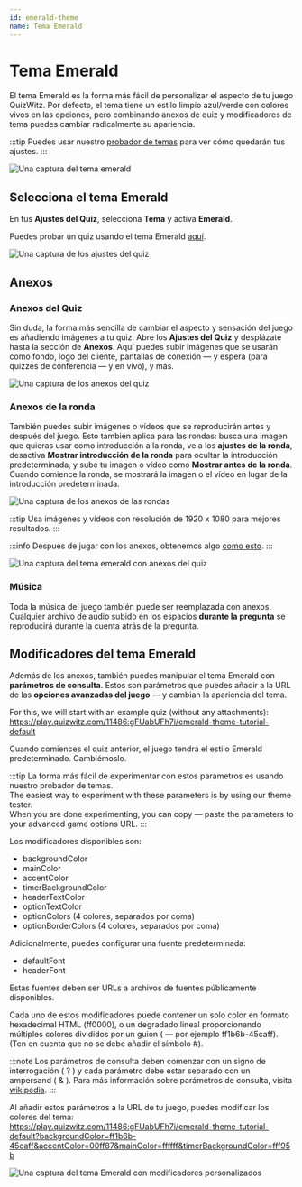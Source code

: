 ```yaml
---
id: emerald-theme
name: Tema Emerald
---
```


# Tema Emerald

El tema Emerald es la forma más fácil de personalizar el aspecto de tu juego QuizWitz. Por defecto, el tema tiene un estilo limpio azul/verde con colores vivos en las opciones, pero combinando anexos de quiz y modificadores de tema puedes cambiar radicalmente su apariencia.

:::tip
Puedes usar nuestro [probador de temas](https://client.quizwitz.com/test.html?theme=emerald) para ver cómo quedarán tus ajustes.
:::

![Una captura del tema emerald](/images/emerald/emerald.png)

## Selecciona el tema Emerald

En tus **Ajustes del Quiz**, selecciona **Tema** y activa **Emerald**.

Puedes probar un quiz usando el tema Emerald [aquí](https://play.quizwitz.com/11486:gFUabUFh7i/emerald-theme-tutorial-default).

![Una captura de los ajustes del quiz](/images/emerald/quiz-settings.png)

## Anexos

### Anexos del Quiz

Sin duda, la forma más sencilla de cambiar el aspecto y sensación del juego es añadiendo imágenes a tu quiz. Abre los **Ajustes del Quiz** y desplázate hasta la sección de **Anexos**. Aquí puedes subir imágenes que se usarán como fondo, logo del cliente, pantallas de conexión — y espera (para quizzes de conferencia — y en vivo), y más.

![Una captura de los anexos del quiz](/images/emerald/quiz-attachments.png)

### Anexos de la ronda

También puedes subir imágenes o vídeos que se reproducirán antes y después del juego. Esto también aplica para las rondas: busca una imagen que quieras usar como introducción a la ronda, ve a los **ajustes de la ronda**, desactiva **Mostrar introducción de la ronda** para ocultar la introducción predeterminada, y sube tu imagen o vídeo como **Mostrar antes de la ronda**. Cuando comience la ronda, se mostrará la imagen o el vídeo en lugar de la introducción predeterminada.

![Una captura de los anexos de las rondas](/images/emerald/round-settings.png)

:::tip
Usa imágenes y vídeos con resolución de 1920 x 1080 para mejores resultados.
:::

:::info
Después de jugar con los anexos, obtenemos algo [como esto](https://play.quizwitz.com/11487:ACz546ejAV/emerald-theme-tutorial-background-logo).
:::

![Una captura del tema emerald con anexos del quiz](/images/emerald/emerald-with-attachments.png)

### Música

Toda la música del juego también puede ser reemplazada con anexos. Cualquier archivo de audio subido en los espacios **durante la pregunta** se reproducirá durante la cuenta atrás de la pregunta.

## Modificadores del tema Emerald

Además de los anexos, también puedes manipular el tema Emerald con **parámetros de consulta**. Estos son parámetros que puedes añadir a la URL de las **opciones avanzadas del juego** — y cambian la apariencia del tema.

For this, we will start with an example quiz (without any attachments):\
https://play.quizwitz.com/11486:gFUabUFh7i/emerald-theme-tutorial-default

Cuando comiences el quiz anterior, el juego tendrá el estilo Emerald predeterminado. Cambiémoslo.

:::tip
La forma más fácil de experimentar con estos parámetros es usando nuestro probador de temas.\
The easiest way to experiment with these parameters is by using our theme tester.\
When you are done experimenting, you can copy — paste the parameters to your advanced game options URL.
:::

Los modificadores disponibles son:

- backgroundColor
- mainColor
- accentColor
- timerBackgroundColor
- headerTextColor
- optionTextColor
- optionColors (4 colores, separados por coma)
- optionBorderColors (4 colores, separados por coma)

Adicionalmente, puedes configurar una fuente predeterminada:

- defaultFont
- headerFont

Estas fuentes deben ser URLs a archivos de fuentes públicamente disponibles.

Cada uno de estos modificadores puede contener un solo color en formato hexadecimal HTML (ff0000), o un degradado lineal proporcionando múltiples colores divididos por un guion ( — por ejemplo ff1b6b-45caff). (Ten en cuenta que no se debe añadir el símbolo #).

:::note
Los parámetros de consulta deben comenzar con un signo de interrogación ( ? ) y cada parámetro debe estar separado con un ampersand ( & ). Para más información sobre parámetros de consulta, visita [wikipedia](https://en.wikipedia.org/wiki/Query_string).
:::

Al añadir estos parámetros a la URL de tu juego, puedes modificar los colores del tema:\
https://play.quizwitz.com/11486:gFUabUFh7i/emerald-theme-tutorial-default?backgroundColor=ff1b6b-45caff&accentColor=00ff87&mainColor=ffffff&timerBackgroundColor=fff95b

![Una captura del tema Emerald con modificadores personalizados](/images/emerald/theme_properties.png)
